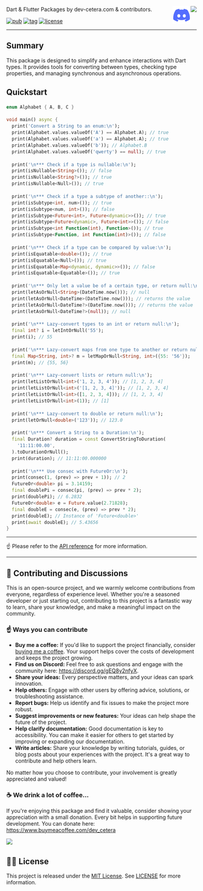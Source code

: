<a href="https://www.buymeacoffee.com/dev_cetera" target="_blank"><img align="right" src="https://cdn.buymeacoffee.com/buttons/default-orange.png" height="48"></a>
<a href="https://discord.gg/gEQ8y2nfyX" target="_blank"><img align="right" src="https://raw.githubusercontent.com/dev-cetera/resources/refs/heads/main/assets/discord_icon/discord_icon.svg" height="48"></a>

Dart & Flutter Packages by dev-cetera.com & contributors.

[![pub](https://img.shields.io/pub/v/df_type.svg)](https://pub.dev/packages/df_type)
[![tag](https://img.shields.io/badge/tag-v0.12.5-purple)](https://github.com/dev-cetera/df_type/tree/v0.12.5)
[![license](https://img.shields.io/badge/license-MIT-blue.svg)](https://raw.githubusercontent.com/dev-cetera/df_type/main/LICENSE)

---

<!-- BEGIN _README_CONTENT -->

## Summary

This package is designed to simplify and enhance interactions with Dart types. It provides tools for converting between types, checking type properties, and managing synchronous and asynchronous operations.

## Quickstart

```dart
enum Alphabet { A, B, C }

void main() async {
  print('Convert a String to an enum:\n');
  print(Alphabet.values.valueOf('A') == Alphabet.A); // true
  print(Alphabet.values.valueOf('a') == Alphabet.A); // true
  print(Alphabet.values.valueOf('b')); // Alphabet.B
  print(Alphabet.values.valueOf('qwerty') == null); // true

  print('\n*** Check if a type is nullable:\n');
  print(isNullable<String>()); // false
  print(isNullable<String?>()); // true
  print(isNullable<Null>()); // true

  print('\n*** Check if a type a subtype of another::\n');
  print(isSubtype<int, num>()); // true
  print(isSubtype<num, int>()); // false
  print(isSubtype<Future<int>, Future<dynamic>>()); // true
  print(isSubtype<Future<dynamic>, Future<int>>()); // false
  print(isSubtype<int Function(int), Function>()); // true
  print(isSubtype<Function, int Function(int)>()); // false

  print('\n*** Check if a type can be compared by value:\n');
  print(isEquatable<double>()); // true
  print(isEquatable<Null>()); // true
  print(isEquatable<Map<dynamic, dynamic>>()); // false
  print(isEquatable<Equatable>()); // true

  print('\n*** Only let a value be of a certain type, or return null:\n');
  print(letAsOrNull<String>(DateTime.now())); // null
  print(letAsOrNull<DateTime>(DateTime.now())); // returns the value
  print(letAsOrNull<DateTime?>(DateTime.now())); // returns the value
  print(letAsOrNull<DateTime?>(null)); // null

  print('\n*** Lazy-convert types to an int or return null:\n');
  final int? i = letIntOrNull('55');
  print(i); // 55

  print('\n*** Lazy-convert maps from one type to another or return null:\n');
  final Map<String, int>? m = letMapOrNull<String, int>({55: '56'});
  print(m); // {55, 56}

  print('\n*** Lazy-convert lists or return null:\n');
  print(letListOrNull<int>('1, 2, 3, 4')); // [1, 2, 3, 4]
  print(letListOrNull<int>('[1, 2, 3, 4]')); // [1, 2, 3, 4]
  print(letListOrNull<int>([1, 2, 3, 4])); // [1, 2, 3, 4]
  print(letListOrNull<int>(1)); // [1]

  print('\n*** Lazy-convert to double or return null:\n');
  print(letOrNull<double>('123')); // 123.0

  print('\n*** Convert a String to a Duration:\n');
  final Duration? duration = const ConvertStringToDuration(
    '11:11:00.00',
  ).toDurationOrNull();
  print(duration); // 11:11:00.000000

  print('\n*** Use consec with FutureOr:\n');
  print(consec(1, (prev) => prev + 1)); // 2
  FutureOr<double> pi = 3.14159;
  final doublePi = consec(pi, (prev) => prev * 2);
  print(doublePi); // 6.2832
  FutureOr<double> e = Future.value(2.71828);
  final doubleE = consec(e, (prev) => prev * 2);
  print(doubleE); // Instance of 'Future<double>'
  print(await doubleE); // 5.43656
}
```

<!-- END _README_CONTENT -->

---

☝️ Please refer to the [API reference](https://pub.dev/documentation/df_type/) for more information.

---

## 💬 Contributing and Discussions

This is an open-source project, and we warmly welcome contributions from everyone, regardless of experience level. Whether you're a seasoned developer or just starting out, contributing to this project is a fantastic way to learn, share your knowledge, and make a meaningful impact on the community.

### ☝️ Ways you can contribute

- **Buy me a coffee:** If you'd like to support the project financially, consider [buying me a coffee](https://www.buymeacoffee.com/dev_cetera). Your support helps cover the costs of development and keeps the project growing.
- **Find us on Discord:** Feel free to ask questions and engage with the community here: https://discord.gg/gEQ8y2nfyX.
- **Share your ideas:** Every perspective matters, and your ideas can spark innovation.
- **Help others:** Engage with other users by offering advice, solutions, or troubleshooting assistance.
- **Report bugs:** Help us identify and fix issues to make the project more robust.
- **Suggest improvements or new features:** Your ideas can help shape the future of the project.
- **Help clarify documentation:** Good documentation is key to accessibility. You can make it easier for others to get started by improving or expanding our documentation.
- **Write articles:** Share your knowledge by writing tutorials, guides, or blog posts about your experiences with the project. It's a great way to contribute and help others learn.

No matter how you choose to contribute, your involvement is greatly appreciated and valued!

### ☕ We drink a lot of coffee...

If you're enjoying this package and find it valuable, consider showing your appreciation with a small donation. Every bit helps in supporting future development. You can donate here: https://www.buymeacoffee.com/dev_cetera

<a href="https://www.buymeacoffee.com/dev_cetera" target="_blank"><img src="https://cdn.buymeacoffee.com/buttons/default-orange.png" height="40"></a>

## 🧑‍⚖️ License

This project is released under the [MIT License](https://raw.githubusercontent.com/dev-cetera/df_type/main/LICENSE). See [LICENSE](https://raw.githubusercontent.com/dev-cetera/df_type/main/LICENSE) for more information.
